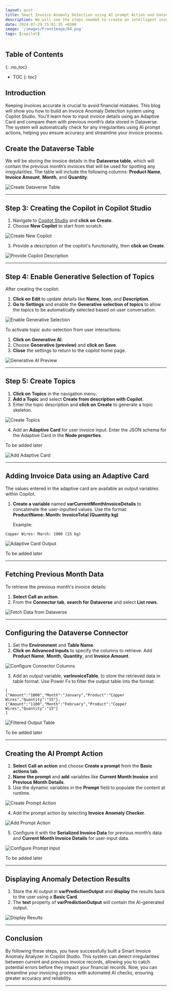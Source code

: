```yaml
---
layout: post
title: Smart Invoice Anomaly Detection using AI prompt Action and Dataverse data
description: We will see the steps needed to create an intelligent invoice anomaly checker that leverages AI prompt so that we can easily cross check current invoices for potential discrepencies by checking it against previous month's data
date: 2024-07-29 15:01:35 +0300
image: '/images/FrontImage/04.png'
tags: [copilot]
---
```


## Table of Contents
{: .no_toc}

* TOC
{: toc}

## Introduction

Keeping invoices accurate is crucial to avoid financial mistakes. This blog will show you how to build an Invoice Anomaly Detection system using Copilot Studio. You'll learn how to input invoice details using an Adaptive Card and compare them with previous month’s data stored in Dataverse. The system will automatically check for any irregularities using AI prompt actions, helping you ensure accuracy and streamline your invoice process.


## Create the Dataverse Table

We will be storing the invoice details in the **Dataverse table**, which will contain the previous month’s invoices that will be used for spotting any irregularities. The table will include the following columns: **Product Name**, **Invoice Amount**, **Month**, and **Quantity**.

![Create Dataverse Table](\images\17_CopilotInvoiceAnalyzer\1.png)

---

## Step 3: Creating the Copilot in Copilot Studio

1. Navigate to [Copilot Studio](https://copilotstudio.microsoft.com/) and **click on** **Create**.
2. Choose **New Copilot** to start from scratch.

![Create New Copilot](\images\17_CopilotInvoiceAnalyzer\2.png)

3. Provide a description of the copilot's functionality, then **click on** **Create**.

![Provide Copilot Description](\images\17_CopilotInvoiceAnalyzer\3.png)

---

## Step 4: Enable Generative Selection of Topics

After creating the copilot:

1. **Click on** **Edit** to update details like **Name**, **Icon**, and **Description**.
2. **Go to** **Settings** and enable the **Generative selection of topics** to allow the topics to be automatically selected based on user conversation.

![Enable Generative Selection](\images\17_CopilotInvoiceAnalyzer\4.png)

To activate topic auto-selection from user interactions:

1. **Click on** **Generative AI**.
2. Choose **Generative (preview)** and **click on** **Save**.
3. **Close** the settings to return to the copilot home page.

![Generative AI Preview](\images\17_CopilotInvoiceAnalyzer\5.png)

---

## Step 5: Create Topics

1. **Click on** **Topics** in the navigation menu.
2. **Add a Topic** and select **Create from description with Copilot**.
3. Enter the topic description and **click on** **Create** to generate a topic skeleton.

![Create Topics](\images\17_CopilotInvoiceAnalyzer\6.png)

4. Add an **Adaptive Card** for user invoice input. Enter the JSON schema for the Adaptive Card in the **Node properties**.

To be added later


![Add Adaptive Card](\images\17_CopilotInvoiceAnalyzer\8.png)

---

## Adding Invoice Data using an Adaptive Card

The values entered in the adaptive card are available as output variables within Copilot.

1. **Create a variable** named **varCurrentMonthInvoiceDetails** to concatenate the user-inputted values. Use the format:  
   **ProductName: Month: InvoiceTotal (Quantity kg)**  
   
   Example:
   
```
Copper Wires: March: 1900 (15 kg)
```

![Adaptive Card Output](\images\17_CopilotInvoiceAnalyzer\10.png)

To be added later


---

## Fetching Previous Month Data

To retrieve the previous month's invoice details:

1. **Select** **Call an action**.
2. From the **Connector tab**, **search for** **Dataverse** and select **List rows**.

![Fetch Data from Dataverse](\images\17_CopilotInvoiceAnalyzer\12.png)

---

## Configuring the Dataverse Connector

1. Set the **Environment** and **Table Name**.
2. **Click on** **Advanced Inputs** to specify the columns to retrieve. Add **Product Name**, **Month**, **Quantity**, and **Invoice Amount**.

![Configure Connector Columns](\images\17_CopilotInvoiceAnalyzer\13.png)

3. Add an output variable, **varInvoiceTable**, to store the retrieved data in table format. Use Power Fx to filter the output table into the format:

```
[
{"Amount":"1000","Month":"January","Product":"Copper Wires","Quantity":"15"}, 
{"Amount":"1100","Month":"February","Product":"Copper Wires","Quantity":"15"}
]
```

![Filtered Output Table](\images\17_CopilotInvoiceAnalyzer\16.png)

To be added later


---

## Creating the AI Prompt Action

1. **Select** **Call an action** and choose **Create a prompt** from the **Basic actions tab**.
2. **Name the prompt** and **add** variables like **Current Month Invoice** and **Previous Month Details**.
3. Use the dynamic variables in the **Prompt** field to populate the content at runtime.

![Create Prompt Action](\images\17_CopilotInvoiceAnalyzer\18.png)

4. Add the prompt action by selecting **Invoice Anomaly Checker**.

![Add Prompt Action](\images\17_CopilotInvoiceAnalyzer\21.png)

5. Configure it with the **Serialized Invoice Data** for previous month’s data and **Current Month Invoice Details** for user-input data.

![Configure Prompt Input](\images\17_CopilotInvoiceAnalyzer\22.png)

To be added later


---

## Displaying Anomaly Detection Results

1. Store the AI output in **varPredictionOutput** and **display** the results back to the user using a **Basic Card**.
2. The **text** property of **varPredictionOutput** will contain the AI-generated output.

![Display Results](\images\17_CopilotInvoiceAnalyzer\24.png)

---

## Conclusion

By following these steps, you have successfully built a Smart Invoice Anomaly Analyzer in Copilot Studio. This system can detect irregularities between current and previous invoice records, allowing you to catch potential errors before they impact your financial records. Now, you can streamline your invoicing process with automated AI checks, ensuring greater accuracy and reliability.

---
